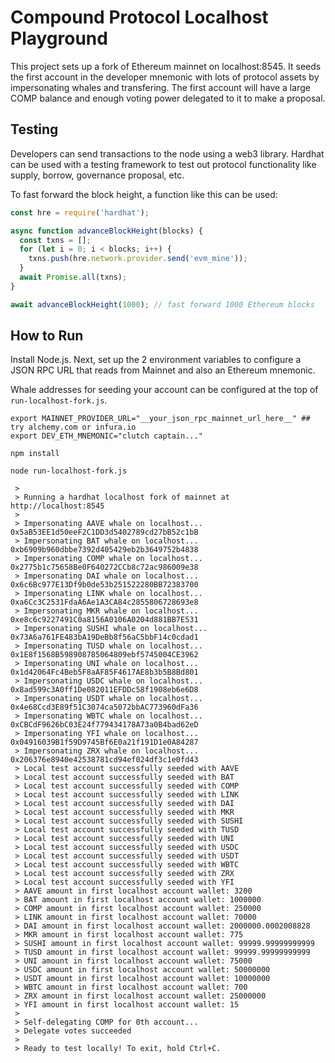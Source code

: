# Compound Protocol Localhost Playground

This project sets up a fork of Ethereum mainnet on localhost:8545. It seeds the first account in the developer mnemonic with lots of protocol assets by impersonating whales and transfering. The first account will have a large COMP balance and enough voting power delegated to it to make a proposal.

## Testing

Developers can send transactions to the node using a web3 library. Hardhat can be used with a testing framework to test out protocol functionality like supply, borrow, governance proposal, etc.

To fast forward the block height, a function like this can be used:

```js
const hre = require('hardhat');

async function advanceBlockHeight(blocks) {
  const txns = [];
  for (let i = 0; i < blocks; i++) {
    txns.push(hre.network.provider.send('evm_mine'));
  }
  await Promise.all(txns);
}

await advanceBlockHeight(1000); // fast forward 1000 Ethereum blocks
```

## How to Run

Install Node.js. Next, set up the 2 environment variables to configure a JSON RPC URL that reads from Mainnet and also an Ethereum mnemonic.

Whale addresses for seeding your account can be configured at the top of `run-localhost-fork.js`.

```
export MAINNET_PROVIDER_URL="__your_json_rpc_mainnet_url_here__" ## try alchemy.com or infura.io
export DEV_ETH_MNEMONIC="clutch captain..."

npm install

node run-localhost-fork.js

 > 
 > Running a hardhat localhost fork of mainnet at http://localhost:8545
 > 
 > Impersonating AAVE whale on localhost...  0x5aB53EE1d50eeF2C1DD3d5402789cd27bB52c1bB
 > Impersonating BAT whale on localhost...  0xb6909b960dbbe7392d405429eb2b3649752b4838
 > Impersonating COMP whale on localhost...  0x2775b1c75658Be0F640272CCb8c72ac986009e38
 > Impersonating DAI whale on localhost...  0x6c6Bc977E13Df9b0de53b251522280BB72383700
 > Impersonating LINK whale on localhost...  0xa6Cc3C2531FdaA6Ae1A3CA84c2855806728693e8
 > Impersonating MKR whale on localhost...  0xe8c6c9227491C0a8156A0106A0204d881BB7E531
 > Impersonating SUSHI whale on localhost...  0x73A6a761FE483bA19DeBb8f56aC5bbF14c0cdad1
 > Impersonating TUSD whale on localhost...  0x1E8f1568B598908785064809ebf5745004CE3962
 > Impersonating UNI whale on localhost...  0x1d42064Fc4Beb5F8aAF85F4617AE8b3b5B8Bd801
 > Impersonating USDC whale on localhost...  0x8ad599c3A0ff1De082011EFDDc58f1908eb6e6D8
 > Impersonating USDT whale on localhost...  0x4e68Ccd3E89f51C3074ca5072bbAC773960dFa36
 > Impersonating WBTC whale on localhost...  0xCBCdF9626bC03E24f779434178A73a0B4bad62eD
 > Impersonating YFI whale on localhost...  0x04916039B1f59D9745Bf6E0a21f191D1e0A84287
 > Impersonating ZRX whale on localhost...  0x206376e8940e42538781cd94ef024df3c1e0fd43
 > Local test account successfully seeded with AAVE
 > Local test account successfully seeded with BAT
 > Local test account successfully seeded with COMP
 > Local test account successfully seeded with LINK
 > Local test account successfully seeded with DAI
 > Local test account successfully seeded with MKR
 > Local test account successfully seeded with SUSHI
 > Local test account successfully seeded with TUSD
 > Local test account successfully seeded with UNI
 > Local test account successfully seeded with USDC
 > Local test account successfully seeded with USDT
 > Local test account successfully seeded with WBTC
 > Local test account successfully seeded with ZRX
 > Local test account successfully seeded with YFI
 > AAVE amount in first localhost account wallet: 3200
 > BAT amount in first localhost account wallet: 1000000
 > COMP amount in first localhost account wallet: 250000
 > LINK amount in first localhost account wallet: 70000
 > DAI amount in first localhost account wallet: 2000000.0002008828
 > MKR amount in first localhost account wallet: 775
 > SUSHI amount in first localhost account wallet: 99999.99999999999
 > TUSD amount in first localhost account wallet: 99999.99999999999
 > UNI amount in first localhost account wallet: 75000
 > USDC amount in first localhost account wallet: 50000000
 > USDT amount in first localhost account wallet: 10000000
 > WBTC amount in first localhost account wallet: 700
 > ZRX amount in first localhost account wallet: 25000000
 > YFI amount in first localhost account wallet: 15
 > 
 > Self-delegating COMP for 0th account...
 > Delegate votes succeeded
 > 
 > Ready to test locally! To exit, hold Ctrl+C.

```
